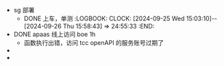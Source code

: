 - sg 部署
	- DONE 上车，单测
	  :LOGBOOK:
	  CLOCK: [2024-09-25 Wed 15:03:10]--[2024-09-26 Thu 15:58:43] =>  24:55:33
	  :END:
- DONE apaas 线上访问 boe 1h
	- 函数执行出错，访问 tcc openAPI 的服务账号过期了
-
-